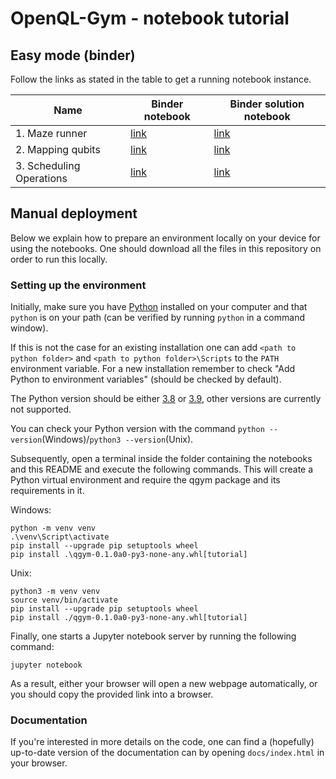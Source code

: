 # OpenQL-Gym - notebook tutorial

## Easy mode (binder)
Follow the links as stated in the table to get a running notebook instance.

| Name | Binder notebook                                                                                        | Binder solution notebook                                                                                            |
|---|--------------------------------------------------------------------------------------------------------|---------------------------------------------------------------------------------------------------------------------|
| 1. Maze runner | [link](https://mybinder.org/v2/gh/qutech-sd/OpenQL-Gym/notebooks/main?labpath=EMPTY_maze_runner.ipynb)           | [link](https://mybinder.org/v2/gh/qutech-sd/OpenQL-Gym/notebooks?labpath=COMPLETED_maze_runner.ipynb)               |
| 2. Mapping qubits | [link](https://mybinder.org/v2/gh/qutech-sd/OpenQL-Gym/notebooks/main?labpath=EMPTY_mapping_qubits.ipynb)        | [link](https://mybinder.org/v2/gh/qutech-sd/OpenQL-Gym/notebooks?labpath=COMPLETED_mapping_qubits.ipynb)        |
| 3. Scheduling Operations | [link](https://mybinder.org/v2/gh/qutech-sd/OpenQL-Gym/notebooks/main?labpath=EMPTY_scheduling_operations.ipynb) | [link](https://mybinder.org/v2/gh/qutech-sd/OpenQL-Gym/notebooks?labpath=COMPLETED_scheduling_operations.ipynb) |

## Manual deployment
Below we explain how to prepare an environment locally on your device for using the notebooks. One should download all the files in this repository on order to run this locally.

### Setting up the environment
Initially, make sure you have [Python](https://www.python.org/downloads/) installed on your computer and that `python` 
is on your path (can be verified by running `python` in a command window).

If this is not the case for an existing installation one can add `<path to python folder>` and
`<path to python folder>\Scripts` to the `PATH` environment variable. For a new installation remember to check 
"Add Python to environment variables" (should be checked by default).

The Python version should be either [3.8](https://www.python.org/downloads/release/python-3810/) or
[3.9](https://www.python.org/downloads/release/python-3913/), other versions are currently not supported.

You can check your Python version with the command `python --version`(Windows)/`python3 --version`(Unix).

Subsequently, open a terminal inside the folder containing the notebooks and this README and execute the following
commands. This will create a Python virtual environment and require the qgym package and its requirements in it.

Windows:
```commandline
python -m venv venv
.\venv\Script\activate
pip install --upgrade pip setuptools wheel
pip install .\qgym-0.1.0a0-py3-none-any.whl[tutorial]
```

Unix:
```commandline
python3 -m venv venv
source venv/bin/activate
pip install --upgrade pip setuptools wheel
pip install ./qgym-0.1.0a0-py3-none-any.whl[tutorial]
```

Finally, one starts a Jupyter notebook server by running the following command:

```commandline
jupyter notebook
```

As a result, either your browser will open a new webpage automatically, or you should copy the provided link into a
browser.

### Documentation
If you're interested in more details on the code, one can find a (hopefully) up-to-date version of the documentation can
by opening `docs/index.html` in your browser.
